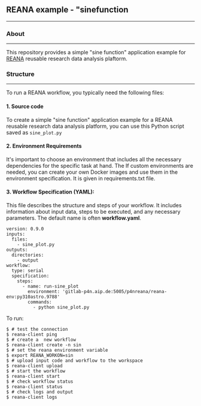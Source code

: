  ## REANA example - "sinefunction
 -----
 

 ### About
 ----
 This repository provides a simple "sine function" application example for [REANA](https://www.reanahub.io/) reusable research data analysis plaftorm.
 
 ### Structure
 ---
 
To run a REANA workflow, you typically need the following files:
#### 1. **Source code**

To create a simple "sine function" application example for a REANA reusable research data analysis platform, you can use this Python script saved as ```sine_plot.py ```

#### 2. **Environment Requirements**
It's important to choose an environment that includes all the necessary dependencies for the specific task at hand. The If custom environments are needed, you can create your own Docker images and use them in the environment specification. It is given in requirements.txt file.


#### 3. **Workflow Specification (YAML)**:
This file describes the structure and steps of your workflow. It includes information about input data, steps to be executed, and any necessary parameters. The default name is often **workflow.yaml**.

``` 
version: 0.9.0
inputs:
  files:
    - sine_plot.py
outputs:
  directories:
    - output
workflow:
  type: serial
  specification:
    steps:
      - name: run-sine_plot
        environment: 'gitlab-p4n.aip.de:5005/p4nreana/reana-env:py310astro.9788'
        commands:
          - python sine_plot.py
```

To run:

```
$ # test the connection
$ reana-client ping
$ # create a  new workflow
$ reana-client create -n sin
$ # set the reana environment variable
$ export REANA_WORKON=sin
$ # upload input code and workflow to the workspace
$ reana-client upload
$ # start the workflow
$ reana-client start
$ # check workflow status
$ reana-client status
$ # check logs and output
$ reana-client logs


```
